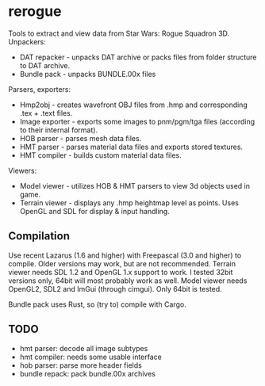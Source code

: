 rerogue
=======

Tools to extract and view data from Star Wars: Rogue Squadron 3D.
Unpackers:
* DAT repacker - unpacks DAT archive or packs files from folder structure to DAT archive.
* Bundle pack - unpacks BUNDLE.00x files

Parsers, exporters:
* Hmp2obj - creates wavefront OBJ files from .hmp and corresponding .tex + .text files. 
* Image exporter - exports some images to pnm/pgm/tga files (according to their internal format).
* HOB parser - parses mesh data files.
* HMT parser - parses material data files and exports stored textures.
* HMT compiler - builds custom material data files.

Viewers:
* Model viewer - utilizes HOB & HMT parsers to view 3d objects used in game. 
* Terrain viewer - displays any .hmp heightmap level as points. Uses OpenGL and SDL for display & input handling.

Compilation
-----------

Use recent Lazarus (1.6 and higher) with Freepascal (3.0 and higher) to compile. 
Older versions may work, but are not recommended.
Terrain viewer needs SDL 1.2 and OpenGL 1.x support to work. I tested 32bit versions only, 64bit will most probably work as well.
Model viewer needs OpenGL2, SDL2 and ImGui (through cimgui). Only 64bit is tested.

Bundle pack uses Rust, so (try to) compile with Cargo.

TODO
-----------

* hmt parser: decode all image subtypes
* hmt compiler: needs some usable interface
* hob parser: parse more header fields
* bundle repack: pack bundle.00x archives

